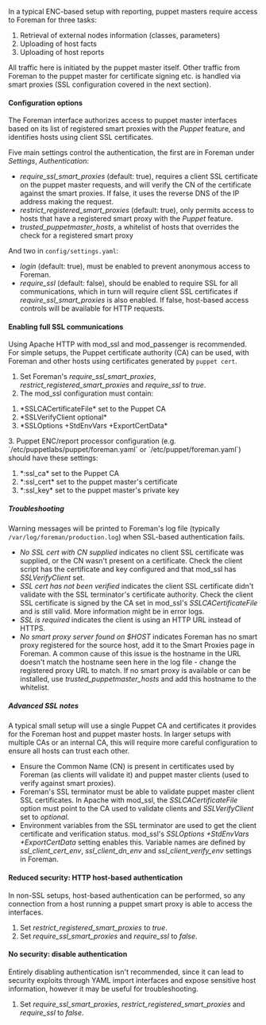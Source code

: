 
In a typical ENC-based setup with reporting, puppet masters require access to Foreman for three tasks:

1. Retrieval of external nodes information (classes, parameters)
2. Uploading of host facts
3. Uploading of host reports

All traffic here is initiated by the puppet master itself.  Other traffic from Foreman to the puppet master for certificate signing etc. is handled via smart proxies (SSL configuration covered in the next section).

#### Configuration options

The Foreman interface authorizes access to puppet master interfaces based on its list of registered smart proxies with the *Puppet* feature, and identifies hosts using client SSL certificates.

Five main settings control the authentication, the first are in Foreman under *Settings*, *Authentication*:

* *require_ssl_smart_proxies* (default: true), requires a client SSL certificate on the puppet master requests, and will verify the CN of the certificate against the smart proxies.  If false, it uses the reverse DNS of the IP address making the request.
* *restrict_registered_smart_proxies* (default: true), only permits access to hosts that have a registered smart proxy with the *Puppet* feature.
* *trusted_puppetmaster_hosts*, a whitelist of hosts that overrides the check for a registered smart proxy

And two in `config/settings.yaml`:

* *login* (default: true), must be enabled to prevent anonymous access to Foreman.
* *require_ssl* (default: false), should be enabled to require SSL for all communications, which in turn will require client SSL certificates if *require_ssl_smart_proxies* is also enabled.  If false, host-based access controls will be available for HTTP requests.

#### Enabling full SSL communications

Using Apache HTTP with mod_ssl and mod_passenger is recommended.  For simple setups, the Puppet certificate authority (CA) can be used, with Foreman and other hosts using certificates generated by `puppet cert`.

1. Set Foreman's *require_ssl_smart_proxies*, *restrict_registered_smart_proxies* and *require_ssl* to _true_.
2. The mod_ssl configuration must contain:
  <ol><li>*SSLCACertificateFile* set to the Puppet CA</li>
  <li>*SSLVerifyClient optional*</li>
  <li>*SSLOptions +StdEnvVars +ExportCertData*</li></ol>
3. Puppet ENC/report processor configuration (e.g. `/etc/puppetlabs/puppet/foreman.yaml` or `/etc/puppet/foreman.yaml`) should have these settings:
  <ol><li>*:ssl_ca* set to the Puppet CA</li>
  <li>*:ssl_cert* set to the puppet master's certificate</li>
  <li>*:ssl_key* set to the puppet master's private key</li></ol>

##### Troubleshooting

Warning messages will be printed to Foreman's log file (typically `/var/log/foreman/production.log`) when SSL-based authentication fails.

* _No SSL cert with CN supplied_ indicates no client SSL certificate was supplied, or the CN wasn't present on a certificate.  Check the client script has the certificate and key configured and that mod_ssl has *SSLVerifyClient* set.
* _SSL cert has not been verified_ indicates the client SSL certificate didn't validate with the SSL terminator's certificate authority.  Check the client SSL certificate is signed by the CA set in mod_ssl's *SSLCACertificateFile* and is still valid.  More information might be in error logs.
* _SSL is required_ indicates the client is using an HTTP URL instead of HTTPS.
* _No smart proxy server found on $HOST_ indicates Foreman has no smart proxy registered for the source host, add it to the Smart Proxies page in Foreman.  A common cause of this issue is the hostname in the URL doesn't match the hostname seen here in the log file - change the registered proxy URL to match.  If no smart proxy is available or can be installed, use *trusted_puppetmaster_hosts* and add this hostname to the whitelist.

##### Advanced SSL notes

A typical small setup will use a single Puppet CA and certificates it provides for the Foreman host and puppet master hosts.  In larger setups with multiple CAs or an internal CA, this will require more careful configuration to ensure all hosts can trust each other.

* Ensure the Common Name (CN) is present in certificates used by Foreman (as clients will validate it) and puppet master clients (used to verify against smart proxies).
* Foreman's SSL terminator must be able to validate puppet master client SSL certificates.  In Apache with mod_ssl, the *SSLCACertificateFile* option must point to the CA used to validate clients and *SSLVerifyClient* set to _optional_.
* Environment variables from the SSL terminator are used to get the client certificate and verification status.  mod_ssl's *SSLOptions +StdEnvVars +ExportCertData* setting enables this.  Variable names are defined by *ssl_client_cert_env*, *ssl_client_dn_env* and *ssl_client_verify_env* settings in Foreman.

#### Reduced security: HTTP host-based authentication

In non-SSL setups, host-based authentication can be performed, so any connection from a host running a puppet smart proxy is able to access the interfaces.

1. Set *restrict_registered_smart_proxies* to _true_.
1. Set *require_ssl_smart_proxies* and *require_ssl* to _false_.

#### No security: disable authentication

Entirely disabling authentication isn't recommended, since it can lead to security exploits through YAML import interfaces and expose sensitive host information, however it may be useful for troubleshooting.

1. Set *require_ssl_smart_proxies*, *restrict_registered_smart_proxies* and *require_ssl* to _false_.
